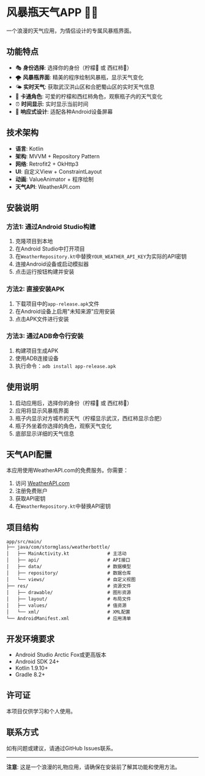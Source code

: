 # 风暴瓶天气APP 🍋🍅

一个浪漫的天气应用，为情侣设计的专属风暴瓶界面。

## 功能特点

- 🎭 **身份选择**: 选择你的身份（柠檬🍋 或 西红柿🍅）
- 🌪️ **风暴瓶界面**: 精美的程序绘制风暴瓶，显示天气变化
- 🌤️ **实时天气**: 获取武汉洪山区和合肥蜀山区的实时天气信息
- 🎨 **卡通角色**: 可爱的柠檬和西红柿角色，观察瓶子内的天气变化
- ⏰ **时间显示**: 实时显示当前时间
- 📱 **响应式设计**: 适配各种Android设备屏幕

## 技术架构

- **语言**: Kotlin
- **架构**: MVVM + Repository Pattern
- **网络**: Retrofit2 + OkHttp3
- **UI**: 自定义View + ConstraintLayout
- **动画**: ValueAnimator + 程序绘制
- **天气API**: WeatherAPI.com

## 安装说明

### 方法1: 通过Android Studio构建

1. 克隆项目到本地
2. 在Android Studio中打开项目
3. 在`WeatherRepository.kt`中替换`YOUR_WEATHER_API_KEY`为实际的API密钥
4. 连接Android设备或启动模拟器
5. 点击运行按钮构建并安装

### 方法2: 直接安装APK

1. 下载项目中的`app-release.apk`文件
2. 在Android设备上启用"未知来源"应用安装
3. 点击APK文件进行安装

### 方法3: 通过ADB命令行安装

1. 构建项目生成APK
2. 使用ADB连接设备
3. 执行命令：`adb install app-release.apk`

## 使用说明

1. 启动应用后，选择你的身份（柠檬🍋 或 西红柿🍅）
2. 应用将显示风暴瓶界面
3. 瓶子内显示对方城市的天气（柠檬显示武汉，西红柿显示合肥）
4. 瓶子外坐着你选择的角色，观察天气变化
5. 底部显示详细的天气信息

## 天气API配置

本应用使用WeatherAPI.com的免费服务。你需要：

1. 访问 [WeatherAPI.com](https://www.weatherapi.com/)
2. 注册免费账户
3. 获取API密钥
4. 在`WeatherRepository.kt`中替换API密钥

## 项目结构

```
app/src/main/
├── java/com/stormglass/weatherbottle/
│   ├── MainActivity.kt              # 主活动
│   ├── api/                         # API接口
│   ├── data/                        # 数据模型
│   ├── repository/                  # 数据仓库
│   └── views/                       # 自定义视图
├── res/                             # 资源文件
│   ├── drawable/                    # 图形资源
│   ├── layout/                      # 布局文件
│   ├── values/                      # 值资源
│   └── xml/                         # XML配置
└── AndroidManifest.xml              # 应用清单
```

## 开发环境要求

- Android Studio Arctic Fox或更高版本
- Android SDK 24+
- Kotlin 1.9.10+
- Gradle 8.2+

## 许可证

本项目仅供学习和个人使用。

## 联系方式

如有问题或建议，请通过GitHub Issues联系。

---

**注意**: 这是一个浪漫的礼物应用，请确保在安装前了解其功能和使用方法。
